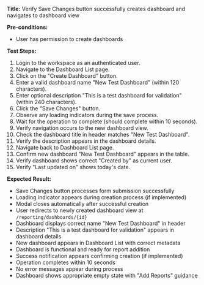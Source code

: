 **Title:** Verify Save Changes button successfully creates dashboard and navigates to dashboard view

**Pre-conditions:**
* User has permission to create dashboards

**Test Steps:**
1. Login to the workspace as an authenticated user.
2. Navigate to the Dashboard List page.
3. Click on the "Create Dashboard" button.
4. Enter a valid dashboard name "New Test Dashboard" (within 120 characters).
5. Enter optional description "This is a test dashboard for validation" (within 240 characters).
6. Click the "Save Changes" button.
7. Observe any loading indicators during the save process.
8. Wait for the operation to complete (should complete within 10 seconds).
9. Verify navigation occurs to the new dashboard view.
10. Check the dashboard title in header matches "New Test Dashboard".
11. Verify the description appears in the dashboard details.
12. Navigate back to Dashboard List page.
13. Confirm new dashboard "New Test Dashboard" appears in the table.
14. Verify dashboard shows correct "Created by" as current user.
15. Verify "Last updated on" shows today's date.

**Expected Result:**
* Save Changes button processes form submission successfully
* Loading indicator appears during creation process (if implemented)
* Modal closes automatically after successful creation
* User redirects to newly created dashboard view at `/reporting/dashboards/{id}`
* Dashboard displays correct name "New Test Dashboard" in header
* Description "This is a test dashboard for validation" appears in dashboard details
* New dashboard appears in Dashboard List with correct metadata
* Dashboard is functional and ready for report addition
* Success notification appears confirming creation (if implemented)
* Operation completes within 10 seconds
* No error messages appear during process
* Dashboard shows appropriate empty state with "Add Reports" guidance